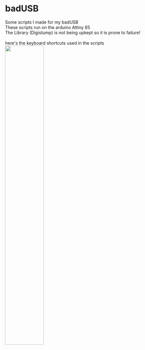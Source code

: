 # badUSB
Some scripts I made for my badUSB \
These scripts run on the arduino Attiny 85 \
The Library (Digistump) is not being upkept so it is prone to failure! 
\
\
here's the keyboard shortcuts used in the scripts\
<img src="https://user-images.githubusercontent.com/105805614/187154741-442ef53d-9aaf-45a6-9be6-37a1aa3fc4cd.jpg" style="width:50%; display:flex;"> 
